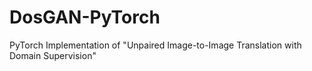 # DosGAN-PyTorch
PyTorch Implementation of "Unpaired Image-to-Image Translation with Domain Supervision"
